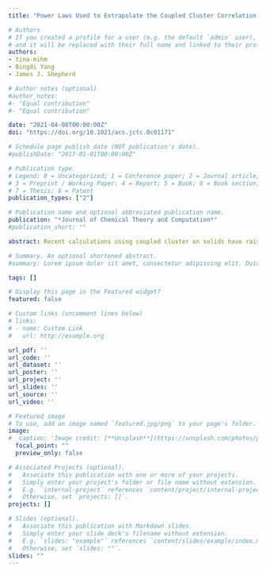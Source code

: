 ```yaml
---
title: "Power Laws Used to Extrapolate the Coupled Cluster Correlation Energy to the Thermodynamic Limit"

# Authors
# If you created a profile for a user (e.g. the default `admin` user), write the username (folder name) here 
# and it will be replaced with their full name and linked to their profile.
authors:
- tina-mihm
- Bingdi Yang
- James J. Shepherd

# Author notes (optional)
#author_notes:
#- "Equal contribution"
#- "Equal contribution"

date: "2021-04-08T00:00:00Z"
doi: "https://doi.org/10.1021/acs.jctc.0c01171"

# Schedule page publish date (NOT publication's date).
#publishDate: "2017-01-01T00:00:00Z"

# Publication type.
# Legend: 0 = Uncategorized; 1 = Conference paper; 2 = Journal article;
# 3 = Preprint / Working Paper; 4 = Report; 5 = Book; 6 = Book section;
# 7 = Thesis; 8 = Patent
publication_types: ["2"]

# Publication name and optional abbreviated publication name.
publication: "*Journal of Chemical Theory and Computation*"
#publication_short: ""

abstract: Recent calculations using coupled cluster on solids have raised the discussion of using a N–1/3 power law to fit the correlation energy when extrapolating to the thermodynamic limit, an approach which differs from the more commonly used N–1 power law, which is, for example, often used by quantum Monte Carlo methods. In this paper, we present one way to reconcile these viewpoints. Coupled cluster doubles calculations were performed on uniform electron gases reaching system sizes of 922 electrons for an extremely wide range of densities (0.1 < rs < 100.0) to study how the correlation energy approaches the thermodynamic limit. The data were corrected for the basis set incompleteness error and use a selected twist angle approach to mitigate the finite size error from shell filling effects. Analyzing these data, we initially find that a power law of N–1/3 appears to fit the data better than a N–1 power law in the large system size limit. However, we provide an analysis of the transition structure factor showing that N–1 still applies to large system sizes and that the apparent N–1/3 power law occurs only at low N.

# Summary. An optional shortened abstract.
#summary: Lorem ipsum dolor sit amet, consectetur adipiscing elit. Duis posuere tellus ac convallis placerat. Proin tincidunt magna sed ex sollicitudin condimentum.

tags: []

# Display this page in the Featured widget?
featured: false

# Custom links (uncomment lines below)
# links:
# - name: Custom Link
#   url: http://example.org

url_pdf: ''
url_code: ''
url_dataset: ''
url_poster: ''
url_project: ''
url_slides: ''
url_source: ''
url_video: ''

# Featured image
# To use, add an image named `featured.jpg/png` to your page's folder. 
image:
#  caption: 'Image credit: [**Unsplash**](https://unsplash.com/photos/pLCdAaMFLTE)'
  focal_point: ""
  preview_only: false

# Associated Projects (optional).
#   Associate this publication with one or more of your projects.
#   Simply enter your project's folder or file name without extension.
#   E.g. `internal-project` references `content/project/internal-project/index.md`.
#   Otherwise, set `projects: []`.
projects: []

# Slides (optional).
#   Associate this publication with Markdown slides.
#   Simply enter your slide deck's filename without extension.
#   E.g. `slides: "example"` references `content/slides/example/index.md`.
#   Otherwise, set `slides: ""`.
slides: ""
---
```

